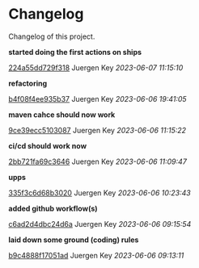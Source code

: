 # Changelog

Changelog of this project.


**started doing the first actions on ships**


[224a55dd729f318](https://github.com/<user>/<project>/commit/224a55dd729f318) Juergen Key *2023-06-07 11:15:10*

**refactoring**


[b4f08f4ee935b37](https://github.com/<user>/<project>/commit/b4f08f4ee935b37) Juergen Key *2023-06-06 19:41:05*

**maven cahce should now work**


[9ce39ecc5103087](https://github.com/<user>/<project>/commit/9ce39ecc5103087) Juergen Key *2023-06-06 11:15:22*

**ci/cd should work now**


[2bb721fa69c3646](https://github.com/<user>/<project>/commit/2bb721fa69c3646) Juergen Key *2023-06-06 11:09:47*

**upps**


[335f3c6d68b3020](https://github.com/<user>/<project>/commit/335f3c6d68b3020) Juergen Key *2023-06-06 10:23:43*

**added github workflow(s)**


[c6ad2d4dbc24d6a](https://github.com/<user>/<project>/commit/c6ad2d4dbc24d6a) Juergen Key *2023-06-06 09:15:54*

**laid down some ground (coding) rules**


[b9c4888f17051ad](https://github.com/<user>/<project>/commit/b9c4888f17051ad) Juergen Key *2023-06-06 09:13:11*


